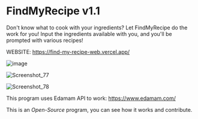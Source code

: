 # FindMyRecipe v1.1
Don't know what to cook with your ingredients? Let FindMyRecipe do the work for you! Input the ingredients available with you, and you'll be prompted with various recipes!

WEBSITE: https://find-my-recipe-web.vercel.app/

![image](https://github.com/AlexPT2k22/FindMyRecipe/assets/116266537/bbdcee5b-9a33-49da-bcad-5a4c60eb5313)


![Screenshot_77](https://github.com/AlexPT2k22/FindMyRecipe/assets/116266537/868d7c60-9dd4-4251-83e9-31a6e39dd222)

![Screenshot_78](https://github.com/AlexPT2k22/FindMyRecipe/assets/116266537/cde10bef-6b06-4db7-b2ba-aeadd628152b)


This program uses Edamam API to work: https://www.edamam.com/

This is an *Open-Source* program, you can see how it works and contribute.
